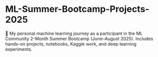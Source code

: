 # ML-Summer-Bootcamp-Projects-2025
🧠 My personal machine learning journey as a participant in the ML Community 2-Month Summer Bootcamp (June–August 2025). Includes hands-on projects, notebooks, Kaggle work, and deep learning experiments.
